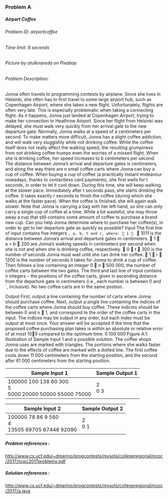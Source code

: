 ### Problem A

##### Airport Coffee

###### Problem ID: airportcoffee
###### Time limit: 6 seconds
###### Picture by atulknareda on Pixabay


###### Problem Description:
Jonna often travels to programming contests by airplane. Since
she lives in Helsinki, she often has to first travel to some large
airport hub, such as Copenhagen Airport, where she takes a new
flight. Unfortunately, flights are often very late. This is especially
problematic when taking a connecting flight.
As it happens, Jonna just landed at Copenhagen Airport, trying
to make her connection to Heathrow Airport. Since her flight
from Helsinki was delayed, she must walk very quickly from her
arrival gate to the new departure gate. Normally, Jonna walks
at a speed of a centimeters per second. To make matters more
difficult, Jonna has a slight coffee addiction, and will walk very
sluggishly while not drinking coffee. While the coffee itself does not really affect the walking
speed, the resulting grumpiness from not drinking coffee trumps even the worries of a missed
flight. When she is drinking coffee, her speed increases to b centimeters per second.
The distance between Jonna’s arrival and departure gates is centimeters, and along the way
there are n small coffee carts where Jonna can buy a cup of coffee. When buying a cup of coffee
(a practically instant endeavour nowadays, thanks to contactless card payments), she first waits
for t seconds, in order to let it cool down. During this time, she will keep walking at the slower
pace. Immediately after t seconds pass, she starts drinking the coffee. It takes exactly r seconds
to finish the coffee (during which she walks at the faster pace). When the coffee is finished, she
will again walk slower.
Note that Jonna is carrying a bag with her left hand, so she can only carry a single cup of
coffee at a time. While a bit wasteful, she may throw away a cup that still contains some amount
of coffee to purchase a brand new cup.
Can you help Jonna determine where to purchase her coffee(s), in order to get to her departure
gate as quickly as possible?
Input
The first line of input contains five integers `, a, b, t and r, where:
 1  `  1011 is the distance between Jonna’s arrival and departure gates in centimeters.
 1  a < b  200 are Jonna’s walking speeds in centimeters per second when she is not
and when she is drinking coffee, respectively.
 0  t  300 is the number of seconds Jonna must wait until she can drink her coffee.
 1  r  1200 is the number of seconds it takes for Jonna to drink a cup of coffee.
Then follows a line containing an integer 0  n  500 000, the number of coffee carts between
the two gates. The third and last line of input contains n integers – the positions of the coffee
carts, given in ascending distance from the departure gate in centimeters (i.e., each number is
between 0 and `, inclusive). No two coffee carts are in the same postion.

Output
First, output a line containing the number of carts where Jonna should purchase coffee. Next,
output a single line containing the indices of the coffee carts where Jonna should buy coffee.
These indicies should be between 0 and n 􀀀 1, and correspond to the order of the coffee carts in
the input. The indices may be output in any order, but each index must be output at most once.
Your answer will be accepted if the time that the proposed coffee purchasing plan takes is
within an absolute or relative error of at most 10􀀀9 compared to the optimum time.
0 100 000
Figure A.1: Illustration of Sample Input 1 and a possible solution. The coffee shops Jonna uses
are marked with triangles. The portions where she walks faster due to the effects of coffee are
marked with a dotted line. The first coffee cools down 11 000 centimeters from the starting
position, and the second after 61 000 centimeters from the starting position.


| Sample Input 1                        | Sample Output 1 |
|---------------------------------------|-----------------|
| 100000 100 138 60 300  <br/> 5 <br/> 5000 20000 50000 55000 75000 | 2 <br/> 0 3     |

| Sample Input 2                                                 | Sample Output 2 |
|----------------------------------------------------------------|-----------------|
| 100000 78 86 9 560  <br/> 4 <br/> 13505 69705 87448 92090 | 2 <br/> 0 1     |


##### Problem references :
http://www.cs.ucf.edu/~dmarino/progcontests/mysols/collegeregional/ncpc/2017/ncpc2017problems.pdf

##### Solution references :
http://www.cs.ucf.edu/~dmarino/progcontests/mysols/collegeregional/ncpc/2017/a.java
